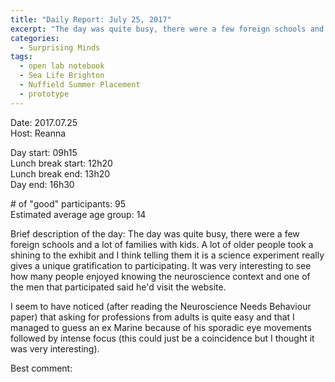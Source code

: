 ```yaml
---
title: "Daily Report: July 25, 2017"
excerpt: "The day was quite busy, there were a few foreign schools and a lot of families with kids. "
categories:
  - Surprising Minds
tags:
  - open lab notebook
  - Sea Life Brighton
  - Nuffield Summer Placement
  - prototype
---
```


Date: 2017.07.25    
Host: Reanna  

Day start: 09h15   
Lunch break start: 12h20   
Lunch break end: 13h20  
Day end: 16h30  

\# of "good" participants: 95  
Estimated average age group: 14

Brief description of the day: The day was quite busy, there were a few foreign schools and a lot of families with kids. A lot of older people took a shining to the exhibit and I think telling them it is a science experiment really gives a unique gratification to participating. It was very interesting to see how many people enjoyed knowing the neuroscience context and one of the men that participated said he'd visit the website.

I seem to have noticed (after reading the Neuroscience Needs Behaviour paper) that asking for professions from adults is quite easy and that I managed to guess an ex Marine because of his sporadic eye movements followed by intense focus (this could just be a coincidence but I thought it was very interesting).

Best comment:
